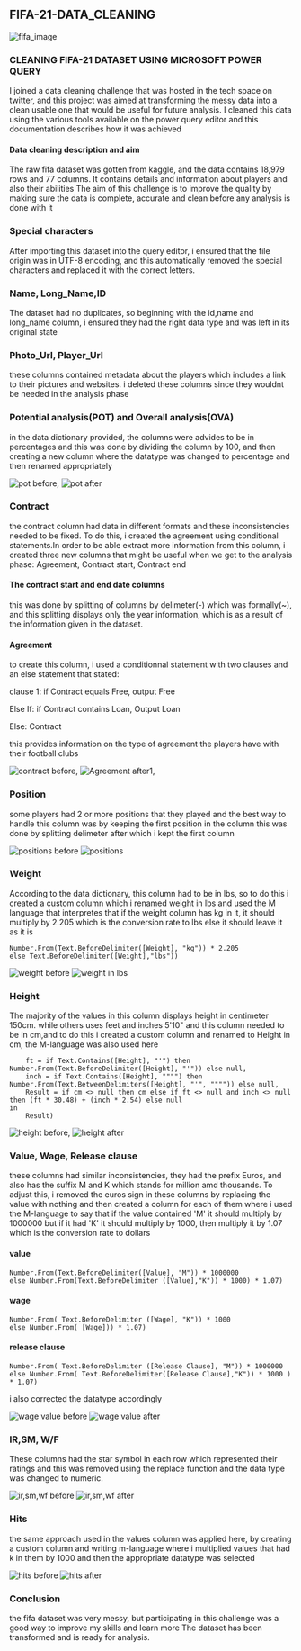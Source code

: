 ## FIFA-21-DATA_CLEANING

![fifa_image](https://user-images.githubusercontent.com/119857809/227741417-2090d9d1-30e1-4080-898d-e161f95cf2dd.png)


### CLEANING  FIFA-21 DATASET USING MICROSOFT POWER QUERY

 I joined a data cleaning challenge that was hosted in the tech space on twitter, and this project was aimed at transforming the messy data into a clean usable one that would be useful for future analysis. I cleaned this data using the various tools available on the power query editor and this documentation describes how it was achieved

#### Data cleaning description and aim
The raw fifa dataset was gotten from kaggle, and the data contains 18,979 rows and 77 columns. It contains details and information about players and also their abilities
The aim of this challenge is to improve the quality by making sure the data is complete, accurate and clean before any analysis is done with it

### Special characters
After importing this dataset into the query editor, i ensured that the file origin was in UTF-8 encoding, and this automatically removed the special characters and replaced it with the correct letters.

### Name, Long_Name,ID
The dataset had no duplicates, so beginning with the id,name and long_name column, i ensured they had the right data type and was left in its original state

### Photo_Url, Player_Url
these columns contained metadata about the players which includes a link to their pictures and websites. i deleted these columns since they wouldnt be needed in the analysis phase

### Potential analysis(POT) and Overall analysis(OVA)
in the data dictionary provided, the columns were advides to be in percentages and this was done by dividing the column by 100, and then creating a new column where   the datatype was changed to percentage and then renamed appropriately

![pot before](https://user-images.githubusercontent.com/119857809/227742839-d5d27cdb-875d-48e1-899c-50534d393383.jpg), 
![pot after](https://user-images.githubusercontent.com/119857809/227742848-57ffab90-7710-4551-9683-8338b0c3cd7b.jpg)


### Contract 
the contract column had data in different formats and these inconsistencies needed to be fixed. To do this, i created the agreement  using conditional statements.In order to be able extract more information from this column, i created three new columns that might be useful when we get to the analysis phase: Agreement, Contract start, Contract end

#### The contract start and end date columns
this was done by splitting of columns by delimeter(-) which was formally(~), and this splitting displays only the year information, which is as a result of the information given in the dataset. 

#### Agreement
to create this column, i used a conditionnal statement with two clauses and an else statement that stated:

clause 1: if Contract equals Free, output Free

Else If: if Contract contains Loan, Output Loan

Else: Contract

this provides information on the type of agreement the players have with their football clubs 

![contract before](https://user-images.githubusercontent.com/119857809/227742950-9af0422d-9546-4530-839c-0023a5a109d2.jpg),
![Agreement after1](https://user-images.githubusercontent.com/119857809/228951214-0ba29ac5-7f77-434b-9cc7-a33329deadfe.jpg),


###  Position
some players had 2 or more positions that they played and the best way to handle this column was by keeping the first position in the column
this was done by splitting delimeter after which i kept the first column

![positions before](https://user-images.githubusercontent.com/119857809/227743151-3c50f9b1-15e6-409a-9b4a-06435089c62f.jpg)
![positions](https://user-images.githubusercontent.com/119857809/227743157-2547641c-c0c0-495f-b0d4-1fa4e9a80785.jpg)

### Weight
According to the data dictionary, this column had to be in lbs, so to do this i created a custom column which i renamed weight in lbs and used the M language that interpretes that if the weight column has kg in it, it should multiply by 2.205 which is the conversion rate to lbs else it should leave it as it is 

``` if Text.Contains([Weight],"kg") then 
Number.From(Text.BeforeDelimiter([Weight], "kg")) * 2.205
else Text.BeforeDelimiter([Weight],"lbs"))
```
![weight before](https://user-images.githubusercontent.com/119857809/227744759-db63bd32-2554-476c-83f9-9add4b5f73f1.jpg)
![weight in lbs](https://user-images.githubusercontent.com/119857809/227744763-2e291a50-6e84-4d6b-a68c-a5ac71c05c07.jpg)


###  Height
The majority of the values in this column displays height in centimeter 150cm. while others uses feet and inches  5'10" and this column needed to be in cm,and to do this i created a custom column and renamed  to Height in cm, the M-language was also used here

```` cm = if Text.Contains([Height], "cm") then Number.From(Text.BeforeDelimiter([Height], "cm")) else null,
    ft = if Text.Contains([Height], "'") then Number.From(Text.BeforeDelimiter([Height], "'")) else null,
    inch = if Text.Contains([Height], """") then Number.From(Text.BetweenDelimiters([Height], "'", """")) else null,
    Result = if cm <> null then cm else if ft <> null and inch <> null then (ft * 30.48) + (inch * 2.54) else null
in
    Result)
````
![height before](https://user-images.githubusercontent.com/119857809/227744808-922b8d78-0adf-4f81-ba7b-540ed1d3a328.jpg), ![height after](https://user-images.githubusercontent.com/119857809/227744811-3bdc4827-eedc-43f0-aaac-78b06c303c12.jpg)


### Value, Wage, Release clause
these columns had similar inconsistencies, they had the prefix Euros, and also has the suffix M and K which stands for million amd thousands. To adjust this, i removed the euros sign in these columns by replacing the value with nothing and then created a column for each of them where i used the M-language to say that if the value contained 'M' it should multiply by 1000000 but if it had 'K' it should multiply by 1000, then multiply it by 1.07 which is the conversion rate to dollars

#### value
   ``` (if Text.Contains([Value], "M") then
Number.From(Text.BeforeDelimiter([Value], "M")) * 1000000
else Number.From(Text.BeforeDelimiter ([Value],"K")) * 1000) * 1.07)
```
#### wage
``` ( if Text.Contains([Wage],"K") then 
Number.From( Text.BeforeDelimiter ([Wage], "K")) * 1000
else Number.From( [Wage])) * 1.07)
``` 
#### release clause
``` ( if Text.Contains ([Release Clause], "M") then 
Number.From( Text.BeforeDelimiter ([Release Clause], "M")) * 1000000 
else Number.From( Text.BeforeDelimiter([Release Clause],"K")) * 1000 ) * 1.07)
```
i also corrected the datatype accordingly

![wage value before](https://user-images.githubusercontent.com/119857809/227745037-742d944a-3ffa-4d47-b817-f38720043031.jpg)
![wage value after](https://user-images.githubusercontent.com/119857809/227745043-4789594e-7e16-4c96-94f1-8a8738cc2fa8.jpg)

### IR,SM, W/F
These columns had the star symbol in each row which represented their ratings and this was removed using the replace function and the data type was changed to numeric.

![ir,sm,wf before](https://user-images.githubusercontent.com/119857809/227745205-6885adc8-19c2-4ca9-bb55-d8856c96049c.jpg)
![ir,sm,wf after](https://user-images.githubusercontent.com/119857809/227745674-292cfe34-7676-48a6-9a20-e9201ac32f53.jpg)



### Hits
the same approach used in the values column was applied here, by creating a custom column and writing m-language 
where i multiplied values that had k in them by 1000 and then the appropriate datatype was selected 

![hits before](https://user-images.githubusercontent.com/119857809/227745251-f42bdb94-c776-4c5e-88a2-ae8ca0d37eda.jpg)
![hits after](https://user-images.githubusercontent.com/119857809/227745253-d6cd6198-20fe-4f4a-9af3-4b29b5796ec5.jpg)

### Conclusion
the fifa dataset was very messy, but participating in this challenge was a good way to improve my skills and learn more
The dataset has been transformed and is ready for analysis.











